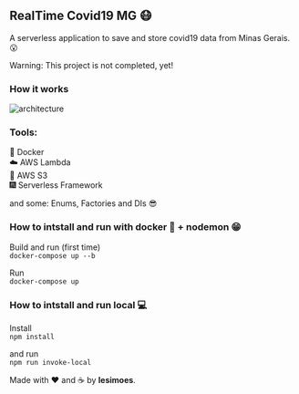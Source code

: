 ## RealTime Covid19 MG :mask:

A serverless application to save and store covid19 data from Minas Gerais. :open_mouth:

Warning: This project is not completed, yet!


### How it works

![architecture](https://raw.githubusercontent.com/lesimoes/RealTimeCovidMG/master/AWS%20Project.png)

### Tools:

:whale: Docker
</br>
:cloud: AWS Lambda
</br>
:floppy_disk: AWS S3
</br>
:fireworks: Serverless Framework


and some: Enums, Factories and DIs :sunglasses:

### How to intstall and run with docker :whale: + nodemon :grin:

Build and run (first time) </br>`docker-compose up --b`

Run </br>`docker-compose up`

### How to intstall and run local :computer:

Install</br>`npm install`

and run</br>`npm run invoke-local`



Made with :heart: and :coffee: by **lesimoes**.
